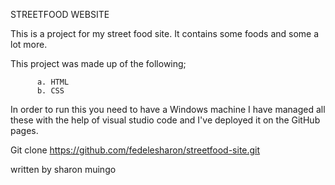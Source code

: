 STREETFOOD WEBSITE

This is a project for my street food site. It contains some foods and some a lot more.

This project was made up of the following;

          a. HTML
          b. CSS
In order to run this you need to have a Windows machine
I have managed all these with the help of visual studio code and I've deployed it on the GitHub pages. 

Git clone https://github.com/fedelesharon/streetfood-site.git

written by sharon muingo
          
      
